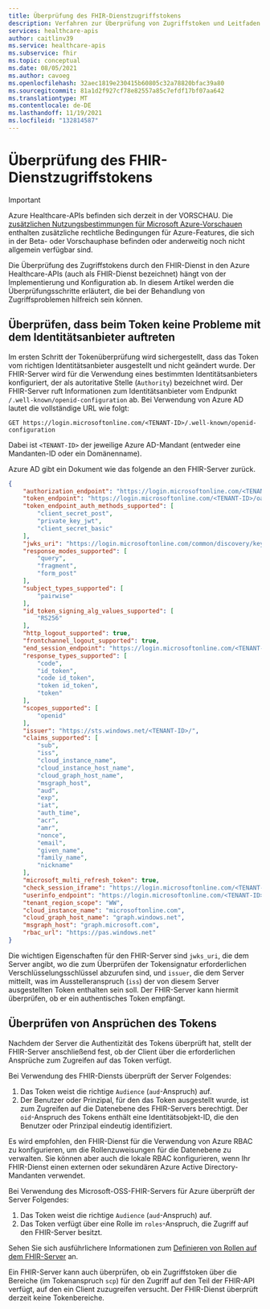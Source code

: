 ```yaml
---
title: Überprüfung des FHIR-Dienstzugriffstokens
description: Verfahren zur Überprüfung von Zugriffstoken und Leitfaden zur Problembehandlung für den FHIR-Dienst
services: healthcare-apis
author: caitlinv39
ms.service: healthcare-apis
ms.subservice: fhir
ms.topic: conceptual
ms.date: 08/05/2021
ms.author: cavoeg
ms.openlocfilehash: 32aec1819e230415b60805c32a78820bfac39a80
ms.sourcegitcommit: 81a1d2f927cf78e82557a85c7efdf17bf07aa642
ms.translationtype: MT
ms.contentlocale: de-DE
ms.lasthandoff: 11/19/2021
ms.locfileid: "132814587"
---
```

# <a name="fhir-service-access-token-validation"></a>Überprüfung des FHIR-Dienstzugriffstokens

> [!IMPORTANT]
> Azure Healthcare-APIs befinden sich derzeit in der VORSCHAU. Die [zusätzlichen Nutzungsbestimmungen für Microsoft Azure-Vorschauen](https://azure.microsoft.com/support/legal/preview-supplemental-terms/) enthalten zusätzliche rechtliche Bedingungen für Azure-Features, die sich in der Beta- oder Vorschauphase befinden oder anderweitig noch nicht allgemein verfügbar sind.

Die Überprüfung des Zugriffstokens durch den FHIR-Dienst in den Azure Healthcare-APIs (auch als FHIR-Dienst bezeichnet) hängt von der Implementierung und Konfiguration ab. In diesem Artikel werden die Überprüfungsschritte erläutert, die bei der Behandlung von Zugriffsproblemen hilfreich sein können.

## <a name="validate-token-has-no-issues-with-identity-provider"></a>Überprüfen, dass beim Token keine Probleme mit dem Identitätsanbieter auftreten

Im ersten Schritt der Tokenüberprüfung wird sichergestellt, dass das Token vom richtigen Identitätsanbieter ausgestellt und nicht geändert wurde. Der FHIR-Server wird für die Verwendung eines bestimmten Identitätsanbieters konfiguriert, der als autoritative Stelle (`Authority`) bezeichnet wird. Der FHIR-Server ruft Informationen zum Identitätsanbieter vom Endpunkt `/.well-known/openid-configuration` ab. Bei Verwendung von Azure AD lautet die vollständige URL wie folgt:

```
GET https://login.microsoftonline.com/<TENANT-ID>/.well-known/openid-configuration
```

Dabei ist `<TENANT-ID>` der jeweilige Azure AD-Mandant (entweder eine Mandanten-ID oder ein Domänenname).

Azure AD gibt ein Dokument wie das folgende an den FHIR-Server zurück.

```json
{
    "authorization_endpoint": "https://login.microsoftonline.com/<TENANT-ID>/oauth2/authorize",
    "token_endpoint": "https://login.microsoftonline.com/<TENANT-ID>/oauth2/token",
    "token_endpoint_auth_methods_supported": [
        "client_secret_post",
        "private_key_jwt",
        "client_secret_basic"
    ],
    "jwks_uri": "https://login.microsoftonline.com/common/discovery/keys",
    "response_modes_supported": [
        "query",
        "fragment",
        "form_post"
    ],
    "subject_types_supported": [
        "pairwise"
    ],
    "id_token_signing_alg_values_supported": [
        "RS256"
    ],
    "http_logout_supported": true,
    "frontchannel_logout_supported": true,
    "end_session_endpoint": "https://login.microsoftonline.com/<TENANT-ID>/oauth2/logout",
    "response_types_supported": [
        "code",
        "id_token",
        "code id_token",
        "token id_token",
        "token"
    ],
    "scopes_supported": [
        "openid"
    ],
    "issuer": "https://sts.windows.net/<TENANT-ID>/",
    "claims_supported": [
        "sub",
        "iss",
        "cloud_instance_name",
        "cloud_instance_host_name",
        "cloud_graph_host_name",
        "msgraph_host",
        "aud",
        "exp",
        "iat",
        "auth_time",
        "acr",
        "amr",
        "nonce",
        "email",
        "given_name",
        "family_name",
        "nickname"
    ],
    "microsoft_multi_refresh_token": true,
    "check_session_iframe": "https://login.microsoftonline.com/<TENANT-ID>/oauth2/checksession",
    "userinfo_endpoint": "https://login.microsoftonline.com/<TENANT-ID>/openid/userinfo",
    "tenant_region_scope": "WW",
    "cloud_instance_name": "microsoftonline.com",
    "cloud_graph_host_name": "graph.windows.net",
    "msgraph_host": "graph.microsoft.com",
    "rbac_url": "https://pas.windows.net"
}
``` 
Die wichtigen Eigenschaften für den FHIR-Server sind `jwks_uri`, die dem Server angibt, wo die zum Überprüfen der Tokensignatur erforderlichen Verschlüsselungsschlüssel abzurufen sind, und `issuer`, die dem Server mitteilt, was im Ausstelleranspruch (`iss`) der von diesem Server ausgestellten Token enthalten sein soll. Der FHIR-Server kann hiermit überprüfen, ob er ein authentisches Token empfängt.

## <a name="validate-claims-of-the-token"></a>Überprüfen von Ansprüchen des Tokens

Nachdem der Server die Authentizität des Tokens überprüft hat, stellt der FHIR-Server anschließend fest, ob der Client über die erforderlichen Ansprüche zum Zugreifen auf das Token verfügt.

Bei Verwendung des FHIR-Diensts überprüft der Server Folgendes:

1. Das Token weist die richtige `Audience` (`aud`-Anspruch) auf.
1. Der Benutzer oder Prinzipal, für den das Token ausgestellt wurde, ist zum Zugreifen auf die Datenebene des FHIR-Servers berechtigt. Der `oid`-Anspruch des Tokens enthält eine Identitätsobjekt-ID, die den Benutzer oder Prinzipal eindeutig identifiziert.

Es wird empfohlen, den FHIR-Dienst für die Verwendung von Azure RBAC zu konfigurieren, um die Rollenzuweisungen für die Datenebene zu verwalten. Sie können aber auch die lokale RBAC konfigurieren, wenn Ihr FHIR-Dienst einen externen oder sekundären Azure Active Directory-Mandanten verwendet. 

Bei Verwendung des Microsoft-OSS-FHIR-Servers für Azure überprüft der Server Folgendes:

1. Das Token weist die richtige `Audience` (`aud`-Anspruch) auf.
1. Das Token verfügt über eine Rolle im `roles`-Anspruch, die Zugriff auf den FHIR-Server besitzt.

Sehen Sie sich ausführlichere Informationen zum [Definieren von Rollen auf dem FHIR-Server](https://github.com/microsoft/fhir-server/blob/master/docs/Roles.md) an.

Ein FHIR-Server kann auch überprüfen, ob ein Zugriffstoken über die Bereiche (im Tokenanspruch `scp`) für den Zugriff auf den Teil der FHIR-API verfügt, auf den ein Client zuzugreifen versucht. Der FHIR-Dienst überprüft derzeit keine Tokenbereiche.
